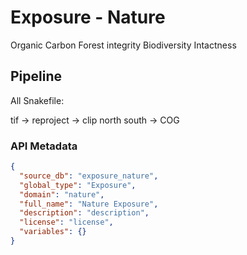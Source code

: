 # Exposure - Nature

Organic Carbon
Forest integrity
Biodiversity Intactness

## Pipeline

All Snakefile:

tif -> reproject -> clip north south -> COG

### API Metadata

```json
{
  "source_db": "exposure_nature",
  "global_type": "Exposure",
  "domain": "nature",
  "full_name": "Nature Exposure",
  "description": "description",
  "license": "license",
  "variables": {}
}
```
